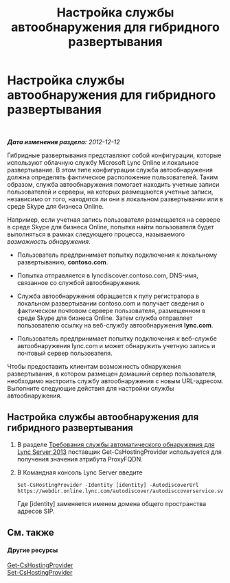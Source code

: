﻿---
title: Настройка службы автообнаружения для гибридного развертывания
TOCTitle: Настройка службы автообнаружения для гибридного развертывания
ms:assetid: ca605e62-181c-42ca-80a1-e37e610f8277
ms:mtpsurl: https://technet.microsoft.com/ru-ru/library/JJ945653(v=OCS.15)
ms:contentKeyID: 52058310
ms.date: 05/19/2016
mtps_version: v=OCS.15
ms.translationtype: HT
---

# Настройка службы автообнаружения для гибридного развертывания

 

_**Дата изменения раздела:** 2012-12-12_

Гибридные развертывания представляют собой конфигурации, которые используют облачную службу Microsoft Lync Online и локальное развертывание. В этом типе конфигурации служба автообнаружения должна определять фактическое расположение пользователей. Таким образом, служба автообнаружения помогает находить учетные записи пользователей и серверы, на которых размещаются учетные записи, независимо от того, находятся ли они в локальном развертывании или в среде Skype для бизнеса Online.

Например, если учетная запись пользователя размещается на сервере в среде Skype для бизнеса Online, попытка найти пользователя будет выполняться в рамках следующего процесса, называемого *возможность обнаружения*.

  - Пользователь предпринимает попытку подключения к локальному развертыванию, **contoso.com**.

  - Попытка отправляется в lyncdiscover.contoso.com, DNS-имя, связанное со службой автообнаружения.

  - Служба автообнаружения обращается к пулу регистратора в локальном развертывании contoso.com и получает сведения о фактическом почтовом сервере пользователя, размещенном в среде Skype для бизнеса Online. Затем служба отправляет пользователю ссылку на веб-службу автообнаружения **lync.com**.

  - Пользователь предпринимает попытку подключения к веб-службе автообнаружения lync.com и может обнаружить учетную запись и почтовый сервер пользователя.

Чтобы предоставить клиентам возможность обнаружения развертывания, в котором размещен домашний сервер пользователя, необходимо настроить службу автообнаружения с новым URL-адресом. Выполните следующие действия для настройки службы автообнаружения.

## Настройка службы автообнаружения для гибридного развертывания

1.  В разделе [Требования службы автоматического обнаружения для Lync Server 2013](lync-server-2013-autodiscover-service-requirements.md) поставщик Get-CsHostingProvider используется для получения значения атрибута ProxyFQDN.

2.  В Командная консоль Lync Server введите
    
        Set-CsHostingProvider -Identity [identity] -AutodiscoverUrl https://webdir.online.lync.com/autodiscover/autodisccoverservice.svc/root
    
    Где \[identity\] заменяется именем домена общего пространства адресов SIP.

## См. также

#### Другие ресурсы

[Get-CsHostingProvider](https://docs.microsoft.com/en-us/powershell/module/skype/Get-CsHostingProvider)  
[Set-CsHostingProvider](set-cshostingprovider.md)

